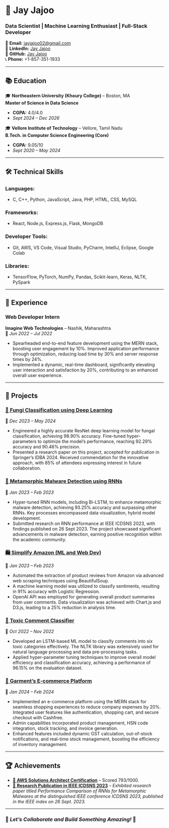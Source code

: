 # 🌟 Jay Jajoo  
### **Data Scientist | Machine Learning Enthusiast | Full-Stack Developer**

📧 **Email:** [jayjajoo02@gmail.com](mailto:jayjajoo02@gmail.com)  
🔗 **LinkedIn:** [Jay Jajoo](https://www.linkedin.com/in/jay-jajoo-64958b15a)  
🐙 **GitHub:** [Jay Jajoo](https://github.com/JayJajoo)  
📞 **Phone:** +1-857-351-1933  

---

## 📚 **Education**  

🎓 **Northeastern University (Khoury College)** – Boston, MA  
**Master of Science in Data Science**  
- **CGPA:** 4.0/4.0  
- *Sept 2024 – Dec 2026*  

🎓 **Vellore Institute of Technology** – Vellore, Tamil Nadu  
**B.Tech. in Computer Science Engineering (Core)**  
- **CGPA:** 9.05/10  
- *Sept 2020 – May 2024*  

---

## 🛠️ Technical Skills  

### **Languages:**  
- C, C++, Python, JavaScript, Java, PHP, HTML, CSS, MySQL  

### **Frameworks:**  
- React, Node.js, Express.js, Flask, MongoDB  

### **Developer Tools:**  
- Git, AWS, VS Code, Visual Studio, PyCharm, IntelliJ, Eclipse, Google Colab  

### **Libraries:**  
- TensorFlow, PyTorch, NumPy, Pandas, Scikit-learn, Keras, NLTK, PySpark  

---

## 💼 **Experience**  

### **Web Developer Intern**  
**Imagine Web Technologies** – Nashik, Maharashtra  
📅 *Jun 2022 – Jul 2022*  
- Spearheaded end-to-end feature development using the MERN stack, boosting user engagement by 10%. Improved 
application performance through optimization, reducing load time by 30% and server response times by 24%. 
- Implemented a dynamic, real-time dashboard, significantly elevating user interaction and satisfaction by 20%, 
contributing to an enhanced overall user experience. 

---

## 📂 **Projects**  

### [🧠 **Fungi Classification using Deep Learning**](https://github.com/JayJajoo/Capstone-project)  
📅 *Dec 2023 – May 2024*  
- Engineered a highly accurate ResNet deep learning model for fungal classification, achieving 98.90% accuracy. Fine-tuned hyper-parameters to optimize the model’s performance, reaching 92.29% accuracy and 90.46% precision. 
- Presented a research paper on this project, accepted for publication in Springer’s IDBA 2024. Received commendation for the innovative approach, with 85% of attendees expressing interest in future collaboration.  

### [🔐 **Metamorphic Malware Detection using RNNs**](https://github.com/JayJajoo/Metamorphic-Malware-Detection)  
📅 *Jan 2023 – Feb 2023*  
- Hyper-tuned RNN models, including Bi-LSTM, to enhance metamorphic malware detection, achieving 93.25% 
accuracy and surpassing other RNNs. Key processes encompassed data visualization, hybrid model development. 
- Submitted research on RNN performance at IEEE ICDSNS 2023, with findings published on 26 Sept 2023. The project showcased significant advancements in malware detection, earning positive recognition within the academic community. 

### [🛍️ **Simplify Amazon (ML and Web Dev)**](https://github.com/JayJajoo/Amazon-Product-Anaysis-App)
📅 *Jan 2023 – Feb 2023*  
- Automated the extraction of product reviews from Amazon via advanced web scraping techniques using BeautifulSoup. 
- A machine learning model was utilized to classify sentiments, resulting in 91% accuracy with Logistic Regression. 
- OpenAI API was employed for generating overall product summaries from user comments. Data visualization was achieved with Chart.js and D3.js, leading to a 25% reduction in analysis time. 

### [💬 **Toxic Comment Classifier**](https://github.com/JayJajoo/Toxic-Comment-Classifier)
📅 *Oct 2022 – Nov 2022*  
- Developed an LSTM-based ML model to classify comments into six toxic categories effectively. The NLTK library was extensively used for natural language processing and data pre-processing tasks. 
- Applied hyper-parameter tuning techniques to improve overall model efficiency and classification accuracy, achieving a performance of 96.15% on the evaluation dataset.

### [🛒 **Garment’s E-commerce Platform**](https://jgipl.netlify.app/) 
📅 *Jan 2024 – Feb 2024*  
- Implemented an e-commerce platform using the MERN stack for seamless shopping experiences to reduce company expenses by 20%. Integrated user features like authentication, shopping cart, and secure checkout with Cashfree. 
- Admin capabilities incorporated product management, HSN code integration, stock tracking, and invoice generation.
- Enhanced features included dynamic GST calculation, out-of-stock notifications, and real-time stock management, boosting the efficiency of inventory management.  

---

## 🏆 **Achievements**  

- [🏅 **AWS Solutions Architect Certification**](https://www.credly.com/badges/c6b46608-c3c8-405e-a596-36f213dfc558/public_url) – Scored 793/1000.  
- [📜 **Research Publication in IEEE ICDSNS 2023**](https://drive.google.com/file/d/10P4rC9_63cJoExsjgnd2nQ6RU_2_bqtE/view) – *Exhibited research paper titled Performance Comparison of RNNs for Metamorphic Malwares at the distinguished IEEE conference ICDSNS 2023, published in the IEEE index on 26 Sept. 2023.*  

---

### 🌟 *Let’s Collaborate and Build Something Amazing!* 🌟
